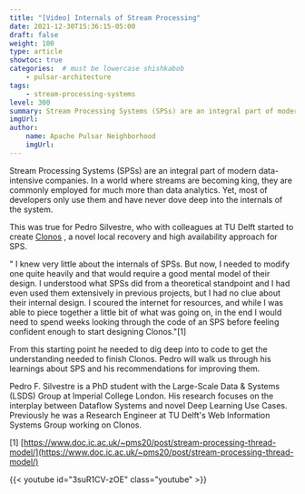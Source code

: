 ```yaml
---
title: "[Video] Internals of Stream Processing"
date: 2021-12-30T15:36:15-05:00
draft: false
weight: 100
type: article
showtoc: true
categories:  # must be lowercase shishkabob
    - pulsar-architecture
tags:
    - stream-processing-systems
level: 300
summary: Stream Processing Systems (SPSs) are an integral part of modern data-intensive companies. In a world where streams are becoming king, they are commonly employed for much more than data analytics. Yet, most of developers only use them and have never dove deep into the internals of the system.
imgUrl:
author:
    name: Apache Pulsar Neighborhood
    imgUrl:
---
```


Stream Processing Systems (SPSs) are an integral part of modern data-intensive companies. In a world where streams are becoming king, they are commonly employed for much more than data analytics. Yet, most of developers only use them and have never dove deep into the internals of the system.

This was true for Pedro Silvestre, who with colleagues at TU Delft started to create [Clonos](https://delftdata.github.io/clonos-web/) , a novel local recovery and high availability approach for SPS.

" I knew very little about the internals of SPSs. But now, I needed to modify one quite heavily and that would require a good mental model of their design. I understood what SPSs did from a theoretical standpoint and I had even used them extensively in previous projects, but I had no clue about their internal design. I scoured the internet for resources, and while I was able to piece together a little bit of what was going on, in the end I would need to spend weeks looking through the code of an SPS before feeling confident enough to start designing Clonos."[1]

From this starting point he needed to dig deep into to code to get the understanding needed to finish Clonos. Pedro will walk us through his learnings about SPS and his recommendations for improving them.

Pedro F. Silvestre is a PhD student with the Large-Scale Data & Systems (LSDS) Group at Imperial College London. His research focuses on the interplay between Dataflow Systems and novel Deep Learning Use Cases. Previously he was a Research Engineer at TU Delft's Web Information Systems Group working on Clonos.

[1] [https://www.doc.ic.ac.uk/~pms20/post/stream-processing-thread-model/](https://www.doc.ic.ac.uk/~pms20/post/stream-processing-thread-model/)

{{< youtube id="3suR1CV-zOE" class="youtube" >}}